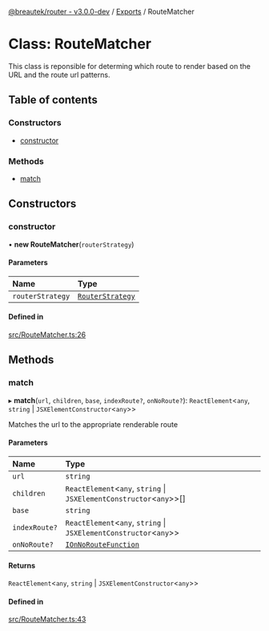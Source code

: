 [@breautek/router - v3.0.0-dev](../README.md) / [Exports](../modules.md) / RouteMatcher

# Class: RouteMatcher

This class is reponsible for determing which route to render
based on the URL and the route url patterns.

## Table of contents

### Constructors

- [constructor](RouteMatcher.md#constructor)

### Methods

- [match](RouteMatcher.md#match)

## Constructors

### constructor

• **new RouteMatcher**(`routerStrategy`)

#### Parameters

| Name | Type |
| :------ | :------ |
| `routerStrategy` | [`RouterStrategy`](RouterStrategy.md) |

#### Defined in

[src/RouteMatcher.ts:26](https://github.com/breautek/router/blob/758f475/src/RouteMatcher.ts#L26)

## Methods

### match

▸ **match**(`url`, `children`, `base`, `indexRoute?`, `onNoRoute?`): `ReactElement`<`any`, `string` \| `JSXElementConstructor`<`any`\>\>

Matches the url to the appropriate renderable route

#### Parameters

| Name | Type |
| :------ | :------ |
| `url` | `string` |
| `children` | `ReactElement`<`any`, `string` \| `JSXElementConstructor`<`any`\>\>[] |
| `base` | `string` |
| `indexRoute?` | `ReactElement`<`any`, `string` \| `JSXElementConstructor`<`any`\>\> |
| `onNoRoute?` | [`IOnNoRouteFunction`](../interfaces/IOnNoRouteFunction.md) |

#### Returns

`ReactElement`<`any`, `string` \| `JSXElementConstructor`<`any`\>\>

#### Defined in

[src/RouteMatcher.ts:43](https://github.com/breautek/router/blob/758f475/src/RouteMatcher.ts#L43)
